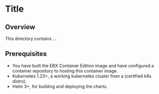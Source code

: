 # Title

## Overview

This directory contains ...

## Prerequisites

- You have built the EBX Container Edition image and have configured a container repository to hosting this container image.
- Kubernetes 1.23+, a working kubernetes cluster from a (certified k8s distro).
- Helm 3+, for building and deploying the charts.